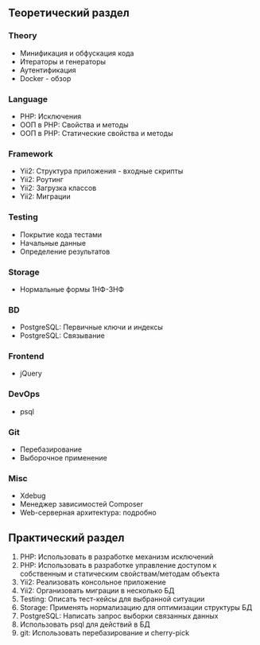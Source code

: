## Теоретический раздел #
### Theory
* Минификация и обфускация кода
* Итераторы и генераторы
* Аутентификация
* Docker - обзор
### Language
* PHP: Исключения
* ООП в PHP: Свойства и методы
* ООП в PHP: Статические свойства и методы
### Framework
* Yii2: Структура приложения - входные скрипты
* Yii2: Роутинг
* Yii2: Загрузка классов
* Yii2: Миграции
### Testing
* Покрытие кода тестами
* Начальные данные
* Определение результатов
### Storage
* Нормальные формы 1НФ-3НФ
### BD
* PostgreSQL: Первичные ключи и индексы
* PostgreSQL: Связывание
### Frontend
* jQuery
### DevOps
* psql
### Git
* Перебазирование
* Выборочное применение
### Misc
* Xdebug
* Менеджер зависимостей Composer
* Web-серверная архитектура: подробно
## Практический раздел
1. PHP: Использовать в разработке механизм исключений
2. PHP: Использовать в разработке управление доступом к собственным и статическим свойствам/методам объекта
3. Yii2: Реализовать консольное приложение
4. Yii2: Организовать миграции в несколько БД
5. Testing: Описать тест-кейсы для выбранной ситуации
6. Storage: Применять нормализацию для оптимизации структуры БД
7. PostgreSQL: Написать запрос выборки связанных данных
8. Использовать psql для действий в БД
9. git: Использовать перебазирование и cherry-pick